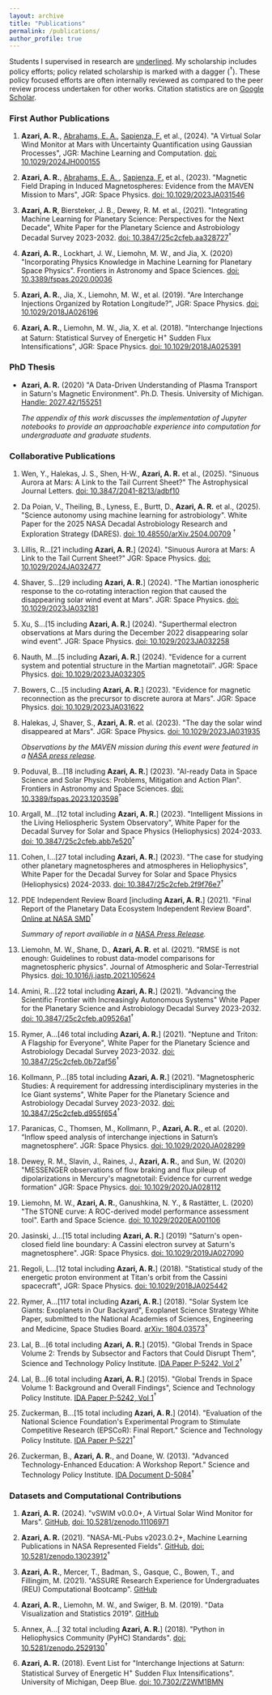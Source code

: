 ```yaml
---
layout: archive
title: "Publications"
permalink: /publications/
author_profile: true
---
```

Students I supervised in research are <ins>underlined</ins>. My scholarship includes policy efforts; policy related scholarship is marked with a dagger ($^{\dagger}$). These policy focused efforts are often internally reviewed as compared to the peer review process undertaken for other works. Citation statistics are on <a href="https://scholar.google.com/citations?hl=en&user=UdcGQbYAAAAJ">Google Scholar</a>.

### First Author Publications

1. **Azari, A. R.**, <ins>Abrahams, E. A.</ins>, <ins>Sapienza, F.</ins> et al., (2024). "A Virtual Solar Wind Monitor at Mars with Uncertainty Quantification using Gaussian Processes", JGR: Machine Learning and Computation. <a href="https://agupubs.onlinelibrary.wiley.com/doi/10.1029/2024JH000155">doi: 10.1029/2024JH000155</a>

1. **Azari, A. R.**,  <ins>Abrahams, E. A. </ins>,  <ins>Sapienza, F.</ins> et al., (2023). "Magnetic Field Draping in Induced Magnetospheres: Evidence from the MAVEN Mission to Mars", JGR: Space Physics. <a href="https://agupubs.onlinelibrary.wiley.com/doi/full/10.1029/2023JA031546">doi: 10.1029/2023JA031546</a>

1. **Azari, A. R**, Biersteker, J. B., Dewey, R. M. et al., (2021). "Integrating Machine Learning for Planetary Science: Perspectives for the Next Decade", White Paper for the Planetary Science and Astrobiology Decadal Survey 2023-2032. <a href="https://doi.org/10.3847/25c2cfeb.aa328727">doi: 10.3847/25c2cfeb.aa328727</a>$^{\dagger}$

1. **Azari, A. R.**, Lockhart, J. W., Liemohn, M. W., and Jia, X. (2020) "Incorporating Physics Knowledge in Machine Learning for Planetary Space Physics". Frontiers in Astronomy and Space Sciences. <a href="https://doi.org/10.3389/fspas.2020.00036">doi: 10.3389/fspas.2020.00036</a>

1. **Azari, A. R.**,  Jia, X., Liemohn, M. W., et al. (2019). "Are Interchange Injections Organized by Rotation Longitude?", JGR: Space Physics. <a href="https://doi.org/10.1029/2018JA026196">doi: 10.1029/2018JA026196</a>

1. **Azari, A. R.**, Liemohn, M. W., Jia, X. et al. (2018). "Interchange Injections at Saturn: Statistical Survey of Energetic H<sup>+</sup> Sudden Flux Intensifications", JGR: Space Physics. <a href="https://doi.org/10.1029/2018JA025391">doi: 10.1029/2018JA025391</a>

### PhD Thesis

*  **Azari, A. R.** (2020) "A Data-Driven Understanding of Plasma Transport in Saturn's Magnetic Environment". Ph.D. Thesis. University of Michigan. <a href="https://deepblue.lib.umich.edu/handle/2027.42/155251">Handle: 2027.42/155251</a>

    *The appendix of this work discusses the implementation of Jupyter notebooks to provide an approachable experience into computation for undergraduate and graduate students.*

### Collaborative Publications

1. Wen, Y., Halekas, J. S., Shen, H-W., **Azari, A. R.** et al., (2025). "Sinuous Aurora at Mars: A Link to the Tail Current Sheet?" The Astrophysical Journal Letters. <a href="https://iopscience.iop.org/article/10.3847/2041-8213/adbf10">doi: 10.3847/2041-8213/adbf10</a>

1. Da Poian, V., Theiling, B., Lyness, E., Burtt, D., **Azari, A. R.** et al., (2025). "Science autonomy using machine learning for astrobiology". White Paper for the 2025 NASA Decadal Astrobiology Research and Exploration Strategy (DARES). <a href="{https://doi.org/10.48550/arXiv.2504.00709">doi: 10.48550/arXiv.2504.00709</a> $^{\dagger}$

1. Lillis, R...[21 including **Azari, A. R.**] (2024). "Sinuous Aurora at Mars: A Link to the Tail Current Sheet?" JGR: Space Physics. <a href="https://agupubs.onlinelibrary.wiley.com/doi/full/10.1029/2024JA032477">doi: 10.1029/2024JA032477</a>
    
1. Shaver, S...[29 including **Azari, A. R.**] (2024). "The Martian ionospheric response to the co‐rotating interaction region that caused the disappearing solar wind event at Mars".  JGR: Space Physics. <a href="https://agupubs.onlinelibrary.wiley.com/doi/full/10.1029/2023JA032181">doi: 10.1029/2023JA032181</a>

1. Xu, S...[15 including **Azari, A. R.**] (2024). "Superthermal electron observations at Mars during the December 2022 disappearing solar wind event". JGR: Space Physics. <a href="https://agupubs.onlinelibrary.wiley.com/doi/abs/10.1029/2023JA032258">doi: 10.1029/2023JA032258</a>

1. Nauth, M...[5 including **Azari, A. R.**] (2024). "Evidence for a current system and potential structure in the Martian magnetotail". JGR: Space Physics. <a href="https://agupubs.onlinelibrary.wiley.com/doi/full/10.1029/2023JA032305">doi: 10.1029/2023JA032305</a>

1. Bowers, C...[5 including **Azari, A. R.**] (2023). "Evidence for magnetic reconnection as the precursor to discrete aurora at Mars". JGR: Space Physics. <a href="https://agupubs.onlinelibrary.wiley.com/doi/full/10.1029/2023JA031622">doi: 10.1029/2023JA031622</a>

1. Halekas, J, Shaver, S., **Azari, A. R.** et al. (2023). "The day the solar wind disappeared at Mars". JGR: Space Physics. <a href="https://agupubs.onlinelibrary.wiley.com/doi/full/10.1029/2023JA031935">doi: 10.1029/2023JA031935</a>
  
   *Observations by the MAVEN mission during this event were featured in a <a href="https://www.nasa.gov/missions/maven/nasas-maven-observes-the-disappearing-solar-wind/">NASA press release</a>.*

1. Poduval, B...[18 including **Azari, A. R.**] (2023). "AI-ready Data in Space Science and Solar Physics: Problems, Mitigation and Action Plan". Frontiers in Astronomy and Space Sciences. <a href="https://www.frontiersin.org/articles/10.3389/fspas.2023.1203598">doi: 10.3389/fspas.2023.1203598</a>$^{\dagger}$

1. Argall, M...[12 total including **Azari, A. R.**] (2023). "Intelligent Missions in the Living Heliospheric System Observatory", White Paper for the Decadal Survey for Solar and Space Physics (Heliophysics) 2024-2033. <a href="https://doi.org/10.3847/25c2cfeb.abb7e520">doi: 10.3847/25c2cfeb.abb7e520</a>$^{\dagger}$
    
1. Cohen, I...[27 total including **Azari, A. R.**] (2023). "The case for studying other planetary magnetospheres and atmospheres in Heliophysics", White Paper for the Decadal Survey for Solar and Space Physics (Heliophysics) 2024-2033. <a href="https://doi.org/10.3847/25c2cfeb.2f9f76e7">doi: 10.3847/25c2cfeb.2f9f76e7</a>$^{\dagger}$

1. PDE Independent Review Board [including **Azari, A. R.**] (2021). "Final Report of the Planetary Data Ecosystem Independent Review Board". <a href="https://smd-cms.nasa.gov/wp-content/uploads/2023/05/PDEIRBFinalReport-1.pdf">Online at NASA SMD</a>$^{\dagger}$

   *Summary of report availiable in a <a href="https://www.nasa.gov/feature/planetary-data-ecosystem-independent-review-board-delivers-final-report-to-nasa">NASA Press Release</a>.*

1. Liemohn, M. W., Shane, D., **Azari, A. R.** et al. (2021). "RMSE is not enough: Guidelines to robust data-model comparisons for magnetospheric physics". Journal of Atmospheric and Solar-Terrestrial Physics. <a href="https://doi.org/10.1016/j.jastp.2021.105624">doi: 10.1016/j.jastp.2021.105624</a>

1. Amini, R...[22 total including **Azari, A. R.**] (2021). "Advancing the Scientific Frontier with Increasingly Autonomous Systems" White Paper for the Planetary Science and Astrobiology Decadal Survey 2023-2032. <a href="https://doi.org/10.3847/25c2cfeb.a09526a1">doi: 10.3847/25c2cfeb.a09526a1</a>$^{\dagger}$

1. Rymer, A...[46 total including **Azari, A. R.**] (2021). "Neptune and Triton: A Flagship for Everyone", White Paper for the Planetary Science and Astrobiology Decadal Survey 2023-2032. <a href="https://doi.org/10.3847/25c2cfeb.0b72af56">doi: 10.3847/25c2cfeb.0b72af56</a>$^{\dagger}$

1. Kollmann, P...[85 total including **Azari, A. R.**] (2021). "Magnetospheric Studies: A requirement for addressing interdisciplinary mysteries in the Ice Giant systems", White Paper for the Planetary Science and Astrobiology Decadal Survey 2023-2032. <a href="https://doi.org/10.3847/25c2cfeb.d955f654">doi: 10.3847/25c2cfeb.d955f654</a>$^{\dagger}$

1. Paranicas, C., Thomsen, M., Kollmann, P., **Azari, A. R.**, et al. (2020). “Inflow speed analysis of interchange injections in Saturn’s magnetosphere”. JGR: Space Physics. <a href="https://doi.org/10.1029/2020JA028299">doi: 10.1029/2020JA028299</a>

1. Dewey, R. M., Slavin, J., Raines, J., **Azari, A. R.**, and Sun, W. (2020) "MESSENGER observations of flow braking and flux pileup of dipolarizations in Mercury's magnetotail: Evidence for current wedge formation" JGR: Space Physics. <a href="https://doi.org/10.1029/2020JA028112">doi: 10.1029/2020JA028112</a>

1. Liemohn, M. W., **Azari, A. R.**, Ganushkina, N. Y., \&  Rastätter, L. (2020) "The STONE curve: A ROC-derived model performance assessment tool". Earth and Space Science. <a href="https://doi.org/10.1029/2020EA001106">doi: 10.1029/2020EA001106</a>

1. Jasinski, J...[15 total including **Azari, A. R.**] (2019) "Saturn's open-closed field line boundary: A Cassini electron survey at Saturn's magnetosphere". JGR: Space Physics. <a href="https://doi.org/10.1029/2019JA027090">doi: 10.1029/2019JA027090</a>

1. Regoli, L...[12 total including **Azari, A. R.**] (2018). "Statistical study of the energetic proton environment at Titan's orbit from the Cassini spacecraft", JGR: Space Physics. <a href="https://doi.org/10.1029/2018JA025442">doi: 10.1029/2018JA025442</a>

1. Rymer, A...[117 total including **Azari, A. R.**] (2018). "Solar System Ice Giants: Exoplanets in Our Backyard", Exoplanet Science Strategy White Paper, submitted to the National Academies of Sciences, Engineering and Medicine, Space Studies Board. <a href="https://arxiv.org/abs/1804.03573">arXiv: 1804.03573</a>$^{\dagger}$

1. Lal, B...[6 total including **Azari, A. R.**]  (2015). "Global Trends in Space Volume 2: Trends by Subsector and Factors that Could Disrupt Them", Science and Technology Policy Institute. <a href="https://www.ida.org/research-and-publications/publications/all/g/gl/global-trends-in-space-volume-2-trends-by-subsector-and-factors-that-could-disrupt-them">IDA Paper P-5242, Vol 2</a>$^{\dagger}$

1. Lal, B...[6 total including **Azari, A. R.**] (2015). "Global Trends in Space Volume 1: Background and Overall Findings", Science and Technology Policy Institute. <a href="https://www.ida.org/research-and-publications/publications/all/g/gl/global-trends-in-space-volume-1-background-and-overall-findings">IDA Paper P-5242, Vol 1</a>$^{\dagger}$

1. Zuckerman, B...[15 total including **Azari, A. R.**] (2014). "Evaluation of the National Science Foundation's Experimental Program to Stimulate Competitive Research (EPSCoR): Final Report." Science and Technology Policy Institute. <a href="https://www.ida.org/research-and-publications/publications/all/e/ev/evaluation-of-the-national-science-foundations-experimental-program-to-stimulate-competitive-researc">IDA Paper P-5221</a>$^{\dagger}$

1. Zuckerman, B., **Azari, A. R.**, and Doane, W. (2013). "Advanced Technology-Enhanced Education: A Workshop Report." Science and Technology Policy Institute. <a href="https://www.ida.org/research-and-publications/publications/all/a/ad/advancing-technology-enhanced-education-a-workshop-report">IDA Document D-5084</a>$^{\dagger}$

### Datasets and Computational Contributions

1. **Azari, A. R.** (2024). "vSWIM v0.0.0+, A Virtual Solar Wind Monitor for Mars". <a href="https://github.com/abbyazari/vSWIM">GitHub</a>, <a href="https://doi.org/10.5281/zenodo.11106971">doi: 10.5281/zenodo.11106971</a>

 1. **Azari, A. R.** (2021). "NASA-ML-Pubs v2023.0.2+, Machine Learning Publications in NASA Represented Fields". <a href="https://github.com/abbyazari/NASA-ML-Pubs">GitHub</a>, <a href="https://zenodo.org/doi/10.5281/zenodo.13023912">doi: 10.5281/zenodo.13023912</a>$^{\dagger}$

1. **Azari, A. R.**, Mercer, T., Badman, S., Gasque, C., Bowen, T., and Fillingim, M. (2021). "ASSURE Research Experience for Undergraduates (REU) Computational Bootcamp". <a href="https://github.com/abbyazari/ASSURE-REU">GitHub</a> 

1. **Azari, A. R.**, Liemohn, M. W., and Swiger, B. M. (2019). "Data Visualization and Statistics 2019". <a href="https://github.com/abbyazari/data_vis_statistics_geosciences">GitHub</a>

1. Annex, A...[ 32 total including **Azari, A. R.**] (2018). "Python in Heliophysics Community (PyHC) Standards". <a href="https://zenodo.org/record/2529131">doi: 10.5281/zenodo.2529130</a>$^{\dagger}$

1. **Azari, A. R.** (2018). Event List for "Interchange Injections at Saturn: Statistical Survey of Energetic H<sup>+</sup> Sudden Flux Intensifications". University of Michigan, Deep Blue. <a href="https://deepblue.lib.umich.edu/data/concern/data_sets/3n203z679">doi: 10.7302/Z2WM1BMN</a>

<!-- {% if author.googlescholar %}
  You can also find my articles on <u><a href="{{author.googlescholar}}">my Google Scholar profile</a>.</u>
{% endif %} ---> 

<!-- {% include base_path %} ---> 

<!-- {% for post in site.publications reversed %}
  {% include archive-single.html %}
{% endfor %} ---> 
